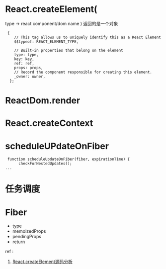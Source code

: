 # React.createElement(
type -> react component/dom name
)
返回的是一个对象
```
 {
    // This tag allows us to uniquely identify this as a React Element
    $$typeof: REACT_ELEMENT_TYPE,

    // Built-in properties that belong on the element
    type: type,
    key: key,
    ref: ref,
    props: props,
    // Record the component responsible for creating this element.
    _owner: owner,
  };

```
# ReactDom.render

# React.createContext

# scheduleUPdateOnFiber

```
 function scheduleUpdateOnFiber(fiber, expirationTime) {
      checkForNestedUpdates();
...
```

# 任务调度
# Fiber
- type
- memoizedProps
- pendingProps
- return

ref : 
1. [React.createElement源码分析](https://juejin.im/post/5dd0001cf265da0ba5279c2e)
